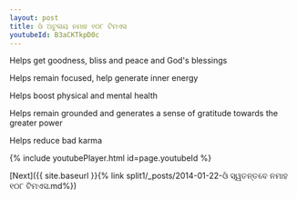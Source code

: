 ```yaml
---
layout: post
title: ଓଁ ଅଟୁଳାୟ ନମାହ ୧୦୮ ଟିମଏସ
youtubeId: B3aCKTkpD0c
---
```

 
 
Helps get goodness, bliss and peace and God's blessings
 
Helps remain focused, help generate inner energy 
 
Helps boost physical and mental health 
 
Helps remain grounded and generates a sense of gratitude towards the greater power 
 
Helps reduce bad karma
 
 
 
 


{% include youtubePlayer.html id=page.youtubeId %}
 
[Next]({{ site.baseurl }}{% link  split1/_posts/2014-01-22-ଓଁ ସ୍ୱତନ୍ତବେ ନମାହ ୧୦୮ ଟିମଏସ.md%})
 
